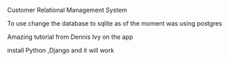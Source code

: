 Customer Relational Management System

To use change the database to sqlite as of the moment was using postgres

Amazing tutorial from Dennis Ivy on the app

install Python ,Django and it will work
